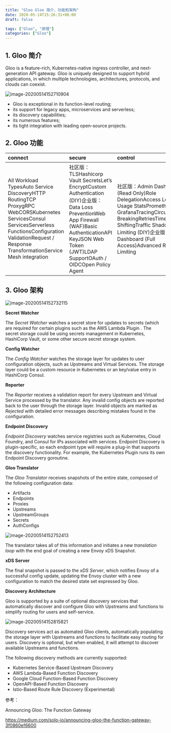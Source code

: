 ```yaml
---
title: "Gloo Gloo 简介、功能和架构"
date: 2020-05-14T15:26:31+08:00
draft: false

tags: ["Gloo", "原理"]
categories: ["Gloo"]
---
```


## 1. Gloo 简介

Gloo is a feature-rich, Kubernetes-native ingress controller, and next-generation API gateway. Gloo is uniquely designed to support hybrid applications, in which multiple technologies, architectures, protocols, and clouds can coexist.

![image-20200514152710904](https://cdn.jsdelivr.net/gh/garroshh/figurebed/2020/image-20200514152710904.png)

- Gloo is exceptional in its function-level routing;
- its support for legacy apps, microservices and serverless;
- its discovery capabilities; 
- its numerous features;
- its tight integration with leading open-source projects.

## 2. Gloo 功能

| connect                                                      | secure                                                       | control                                                      |
| :----------------------------------------------------------- | :----------------------------------------------------------- | :----------------------------------------------------------- |
| All Workload TypesAuto Service DiscoveryHTTP RoutingTCP ProxygRPC WebCORSKubernetes ServicesConsul ServicesServerless FunctionsConfiguration ValidationRequest / Response TransformationService Mesh integration | 社区版：TLSHashicorp Vault SecretsLet’s EncryptCustom Authentication (DIY)企业版：Data Loss PreventionWeb App Firewall (WAF)Basic AuthenticationAPI KeyJSON Web Token (JWT)LDAP SupportOAuth / OIDCOpen Policy Agent | 社区版：Admin Dashboard (Read Only)Role DelegationAccess Logging & Usage StatsPrometheus and GrafanaTracingCircuit BreakingRetriesTimeoutsTraffic ShiftingTraffic ShadowingRate Limiting (DIY)企业版：Admin Dashboard (Full Access)Advanced Rate Limiting |

## 3. Gloo 架构

![image-20200514152732115](https://cdn.jsdelivr.net/gh/garroshh/figurebed/2020/image-20200514152732115.png)

**Secret Watcher**

The *Secret Watcher* watches a secret store for updates to secrets (which are required for certain plugins such as the AWS Lambda Plugin . The secret storage could be using secrets management in Kubernetes, HashiCorp Vault, or some other secure secret storage system.

**Config Watcher**

The *Config Watcher* watches the storage layer for updates to user configuration objects, such as Upstreams and Virtual Services. The storage layer could be a custom resource in Kubernetes or an key/value entry in HashiCorp Consul.

**Reporter**

The *Reporter* receives a validation report for every Upstream and Virtual Service processed by the translator. Any invalid config objects are reported back to the user through the storage layer. Invalid objects are marked as *Rejected* with detailed error messages describing mistakes found in the configuration.

**Endpoint Discovery**

*Endpoint Discovery* watches service registries such as Kubernetes, Cloud Foundry, and Consul for IPs associated with services. Endpoint Discovery is plugin-specific, so each endpoint type will require a plug-in that supports the discovery functionality. For example, the Kubernetes Plugin runs its own Endpoint Discovery goroutine.

**Gloo Translator**

The *Gloo Translator* receives snapshots of the entire state, composed of the following configuration data:

- Artifacts
- Endpoints
- Proxies
- Upstreams
- UpstreamGroups
- Secrets
- AuthConfigs

![image-20200514152752413](https://cdn.jsdelivr.net/gh/garroshh/figurebed/2020/image-20200514152752413.png)

The translator takes all of this information and initiates a new *translation loop* with the end goal of creating a new Envoy xDS Snapshot.

**xDS Server**

The final snapshot is passed to the *xDS Server*, which notifies Envoy of a successful config update, updating the Envoy cluster with a new configuration to match the desired state set expressed by Gloo.

**Discovery Architecture**

Gloo is supported by a suite of optional discovery services that automatically discover and configure Gloo with Upstreams and functions to simplify routing for users and self-service.

![image-20200514152815821](https://cdn.jsdelivr.net/gh/garroshh/figurebed/2020/image-20200514152815821.png)

Discovery services act as automated Gloo clients, automatically populating the storage layer with Upstreams and functions to facilitate easy routing for users. Discovery is optional, but when enabled, it will attempt to discover available Upstreams and functions.

The following discovery methods are currently supported:

- Kubernetes Service-Based Upstream Discovery
- AWS Lambda-Based Function Discovery
- Google Cloud Function-Based Function Discovery
- OpenAPI-Based Function Discovery
- Istio-Based Route Rule Discovery (Experimental)



参考：

Announcing Gloo: The Function Gateway

https://medium.com/solo-io/announcing-gloo-the-function-gateway-3f0860ef6600